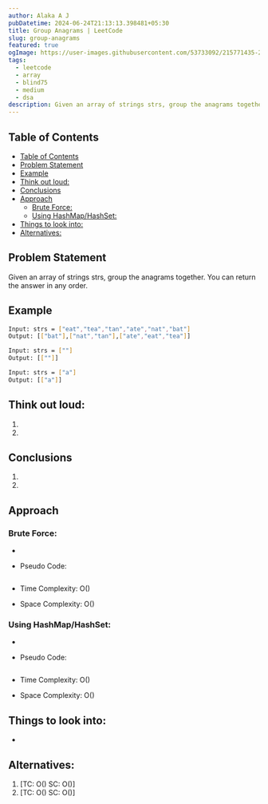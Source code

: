 ```yaml
---
author: Alaka A J
pubDatetime: 2024-06-24T21:13:13.398481+05:30
title: Group Anagrams | LeetCode
slug: group-anagrams
featured: true
ogImage: https://user-images.githubusercontent.com/53733092/215771435-25408246-2309-4f8b-a781-1f3d93bdf0ec.png
tags:
  - leetcode
  - array
  - blind75
  - medium
  - dsa
description: Given an array of strings strs, group the anagrams together. You can return the answer in any order.
---
```


## Table of Contents

- [Table of Contents](#table-of-contents)
- [Problem Statement](#problem-statement)
- [Example](#example)
- [Think out loud:](#think-out-loud)
- [Conclusions](#conclusions)
- [Approach](#approach)
  - [Brute Force:](#brute-force)
  - [Using HashMap/HashSet:](#using-hashmaphashset)
- [Things to look into:](#things-to-look-into)
- [Alternatives:](#alternatives)

## Problem Statement

Given an array of strings strs, group the anagrams together. You can return the answer in any order.

## Example

```bash
Input: strs = ["eat","tea","tan","ate","nat","bat"]
Output: [["bat"],["nat","tan"],["ate","eat","tea"]]

Input: strs = [""]
Output: [[""]]

Input: strs = ["a"]
Output: [["a"]]
```

## Think out loud:

1.
2.

## Conclusions

1.
2.

## Approach

### Brute Force:

-
- Pseudo Code:

  ```

  ```

- Time Complexity: O()
- Space Complexity: O()

### Using HashMap/HashSet:

-
- Pseudo Code:

  ```

  ```

- Time Complexity: O()
- Space Complexity: O()

## Things to look into:

-

## Alternatives:

1.  [TC: O() SC: O()]
2.  [TC: O() SC: O()]
